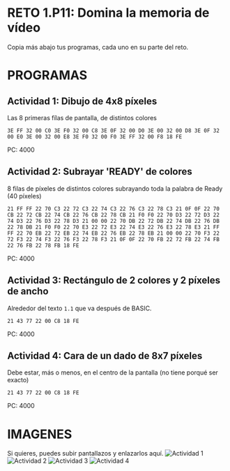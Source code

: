 # RETO 1.P11: Domina la memoria de vídeo
Copia más abajo tus programas, cada uno en su parte del reto.

# PROGRAMAS

## Actividad 1: Dibujo de 4x8 píxeles
Las 8 primeras fílas de pantalla, de distintos colores
```
3E FF 32 00 C0 3E F0 32 00 C8 3E 0F 32 00 D0 3E 00 32 00 D8 3E 0F 32 00 E0 3E 00 32 00 E8 3E F0 32 00 F0 3E FF 32 00 F8 18 FE
```
PC: 4000

## Actividad 2: Subrayar 'READY' de colores
8 filas de píxeles de distintos colores subrayando toda la palabra de Ready (40 píxeles)
```
21 FF FF 22 70 C3 22 72 C3 22 74 C3 22 76 C3 22 78 C3 21 0F 0F 22 70 CB 22 72 CB 22 74 CB 22 76 CB 22 78 CB 21 F0 F0 22 70 D3 22 72 D3 22 74 D3 22 76 D3 22 78 D3 21 00 00 22 70 DB 22 72 DB 22 74 DB 22 76 DB 22 78 DB 21 F0 F0 22 70 E3 22 72 E3 22 74 E3 22 76 E3 22 78 E3 21 FF FF 22 70 EB 22 72 EB 22 74 EB 22 76 EB 22 78 EB 21 00 00 22 70 F3 22 72 F3 22 74 F3 22 76 F3 22 78 F3 21 0F 0F 22 70 FB 22 72 FB 22 74 FB 22 76 FB 22 78 FB 18 FE
```
PC: 4000

## Actividad 3: Rectángulo de 2 colores y 2 píxeles de ancho
Alrededor del texto `1.1` que va después de BASIC.
```
21 43 77 22 00 C8 18 FE
```
PC: 4000

## Actividad 4: Cara de un dado de 8x7 píxeles
Debe estar, más o menos, en el centro de la pantalla (no tiene porqué ser exacto)
```
21 43 77 22 00 C8 18 FE
```
PC: 4000

# IMAGENES
Si quieres, puedes subir pantallazos y enlazarlos aquí.
![Actividad 1](/tuimagen1.png)
![Actividad 2](/tuimagen2.png)
![Actividad 3](/tuimagen3.png)
![Actividad 4](/tuimagen4.png)

